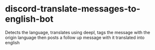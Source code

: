 # discord-translate-messages-to-english-bot
Detects the language, translates using deepl, tags the message with the origin language then posts a follow up message with it translated into english
